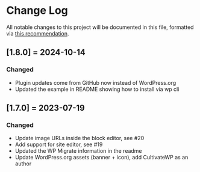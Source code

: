 # Change Log
All notable changes to this project will be documented in this file, formatted via [this recommendation](http://keepachangelog.com/).

## [1.8.0] = 2024-10-14
### Changed
- Plugin updates come from GitHub now instead of WordPress.org
- Updated the example in README showing how to install via wp cli

## [1.7.0] = 2023-07-19
### Changed
- Update image URLs inside the block editor, see #20
- Add support for site editor, see #19
- Updated the WP Migrate information in the readme
- Update WordPress.org assets (banner + icon), add CultivateWP as an author
